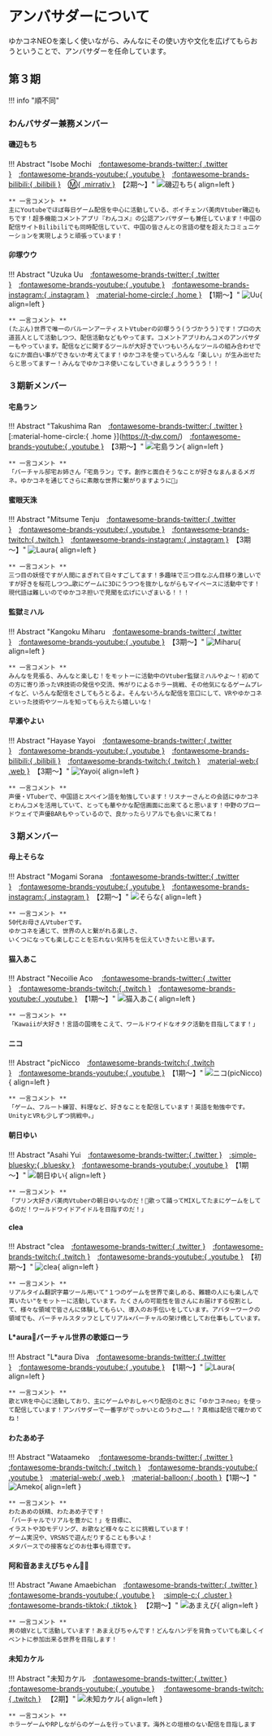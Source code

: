 # アンバサダーについて

ゆかコネNEOを楽しく使いながら、みんなにその使い方や文化を広げてもらおうということで、アンバサダーを任命しています。

## 第３期

!!! info "順不同"

### わんバサダー兼務メンバー

#### 磯辺もち

!!! Abstract "Isobe Mochi　[:fontawesome-brands-twitter:{ .twitter }](https://twitter.com/IsobeMochi_V)　[:fontawesome-brands-youtube:{ .youtube }](https://www.youtube.com/@isobemochi)　[:fontawesome-brands-bilibili:{ .bilibili }](https://live.bilibili.com/23727754)　[:m:{ .mirrativ }](https://www.mirrativ.com/user/125307162)　【2期～】"
    ![磯辺もち](images/isobemochi.png){ align=left }

    ** 一言コメント **   
    主にYoutubeでほぼ毎日ゲーム配信を中心に活動している、ボイチェンバ美肉Vtuber磯辺もちです！超多機能コメントアプリ『わんコメ』の公認アンバサダーも兼任しています！中国の配信サイトBilibiliでも同時配信していて、中国の皆さんとの言語の壁を超えたコミュニケーションを実現しようと頑張っています！

#### 卯塚ウウ

!!! Abstract "Uzuka Uu　[:fontawesome-brands-twitter:{ .twitter }](https://twitter.com/uu_uzuka)　[:fontawesome-brands-youtube:{ .youtube }](https://youtube.com/uooch/)　[:fontawesome-brands-instagram:{ .instagram }](https://www.instagram.com/uoo2525/)　[:material-home-circle:{ .home }](https://uoochan.info/)　【1期～】"
    ![Uu](images/uu_2.png){ align=left }

    ** 一言コメント **    
    (たぶん)世界で唯一のバルーンアーティストVtuberの卯塚うう(うづかうう)です！プロの大道芸人として活動しつつ、配信活動などもやってます。コメントアプリわんコメのアンバサダーもやっています。配信などに関するツールが大好きでいつもいろんなツールの組み合わせでなにか面白い事ができないか考えてます！ゆかコネを使っていろんな「楽しい」が生み出せたらと思ってますー！みんなでゆかコネ使いこなしていきましょううううう！！

### ３期新メンバー

#### 宅島ラン

!!! Abstract "Takushima Ran　[:fontawesome-brands-twitter:{ .twitter }](https://twitter.com/takushima_)　[:material-home-circle:{ .home }](https://t-dw.com/)　[:fontawesome-brands-youtube:{ .youtube }](https://youtube.com/c/takushima_c)　【3期～】"
    ![宅島ラン](images/takushima.png){ align=left }

    ** 一言コメント **   
    「バーチャル邸宅お姉さん「宅島ラン」です。創作と面白そうなことが好きなまんまるメガネ。ゆかコネを通じてさらに素敵な世界に繋がりますように🌟」

#### 蜜眼天洙

!!! Abstract "Mitsume Tenju　[:fontawesome-brands-twitter:{ .twitter }](https://twitter.com/Mitume10_3_2_10)　[:fontawesome-brands-youtube:{ .youtube }](https://www.youtube.com/@tenju1010mitsume)　[:fontawesome-brands-twitch:{ .twitch }](https://www.twitch.tv/tenju1010mitsume)　[:fontawesome-brands-instagram:{ .instagram }](https://www.instagram.com/mitsume1010/)　【3期～】"
    ![Laura](images/mitsume.jpg){ align=left }

    ** 一言コメント **    
    三つ目の妖怪ですが人間にまぎれて日々すごしてます！多趣味で三つ目なぶん目移り激しいですが好きを桜花しつつ…歌にゲームに3Dにうつつを抜かしながらもマイペースに活動中です！現代語は難しいのでゆかコネ担いで見聞を広げにいざまいる！！！

#### 監獄ミハル

!!! Abstract "Kangoku Miharu　[:fontawesome-brands-twitter:{ .twitter }](https://twitter.com/kangoku_miharu)　[:fontawesome-brands-youtube:{ .youtube }](https://www.youtube.com/@kangoku_miharu)　【3期～】"
    ![Miharu](images/Miharu.png){ align=left }

    ** 一言コメント **    
    みんなを見張る、みんなと楽しむ！をモットーに活動中のVtuber監獄ミハルやよ～！初めての方に寄り添ったVR技術の発信や交流、怖がりによるホラー挑戦、その他気になるゲームプレイなど、いろんな配信をさしてもろとるよ。そんないろんな配信を窓口にして、VRやゆかコネといった技術やツールを知ってもらえたら嬉しいな！

#### 早瀬やよい

!!! Abstract "Hayase Yayoi　[:fontawesome-brands-twitter:{ .twitter }](http://twitter.com/hayaseyayoi)　[:fontawesome-brands-youtube:{ .youtube }](https://www.youtube.com/c/841ch)　[:fontawesome-brands-bilibili:{ .bilibili }](https://space.bilibili.com/436693674)　[:fontawesome-brands-twitch:{ .twitch }](https://www.twitch.tv/hayaseyayoi)　[:material-web:{ .web }](https://lit.link/hayaseyayoi)　【3期～】"
    ![Yayoi](images/yayoi.png){ align=left }

    ** 一言コメント **    
    声優・VTuberで、中国語とスペイン語を勉強しています！リスナーさんとの会話にゆかコネとわんコメを活用していて、とっても華やかな配信画面に出来てると思います！中野のブロードウェイで声優BARもやっているので、良かったらリアルでも会いに来てね！

### ３期メンバー

#### 母上そらな

!!! Abstract "Mogami Sorana　[:fontawesome-brands-twitter:{ .twitter }](https://twitter.com/SoranaVtuber)　[:fontawesome-brands-youtube:{ .youtube }](https://www.youtube.com/channel/UCy1ywl5BOR-Oh_kz9dN4-eg)　[:fontawesome-brands-instagram:{ .instagram }](https://www.instagram.com/sorana.the.mom/?hl=ja)　【2期～】"
    ![そらな](images/sorana.png){ align=left }

    ** 一言コメント **   
    50代お母さんVtuberです。
    ゆかコネを通じて、世界の人と繋がれる楽しさ、
    いくつになっても楽しむことを忘れない気持ちを伝えていきたいと思います。

#### 猫入あこ

!!! Abstract "Necoilie Aco　 [:fontawesome-brands-twitter:{ .twitter }](https://twitter.com/Aco_Necoilie)　[:fontawesome-brands-twitch:{ .twitch }](https://www.twitch.tv/aco_necoilie)　[:fontawesome-brands-youtube:{ .youtube }](https://www.youtube.com/@necoaco_chan)　【1期～】"
    ![猫入あこ](images/aco.png){ align=left }

    ** 一言コメント **    
    「Kawaiiが大好き！言語の国境をこえて、ワールドワイドなオタク活動を目指してます！」

#### ニコ

!!! Abstract "picNicco　[:fontawesome-brands-twitch:{ .twitch }](https://twitch.tv/picnicco)　[:fontawesome-brands-youtube:{ .youtube }](https://www.youtube.com/@picniccochannel5834)　【1期～】"
    ![ニコ(picNicco)](images/nicco.png){ align=left }

    ** 一言コメント **    
    「ゲーム、フルート練習、料理など、好きなことを配信しています！英語を勉強中です。UnityとVRも少しずつ挑戦中。」

#### 朝日ゆい

!!! Abstract "Asahi Yui　[:fontawesome-brands-twitter:{ .twitter }](https://twitter.com/asahi___yui)　[:simple-bluesky:{ .bluesky }](https://bsky.app/profile/yuiasahi.bsky.social)　[:fontawesome-brands-youtube:{ .youtube }](https://www.youtube.com/@YuiAsahiChannel)　【1期～】"
    ![朝日ゆい](images/yui.png){ align=left }

    ** 一言コメント **   
    「プリン大好きバ美肉Vtuberの朝日ゆいなのだ！🍮歌って踊ってMIXしてたまにゲームをしてるのだ！ワールドワイドアイドルを目指すのだ！」

#### clea

!!! Abstract "clea　[:fontawesome-brands-twitter:{ .twitter }](https://twitter.com/clea_vtuber)　[:fontawesome-brands-twitch:{ .twitch }](https://www.twitch.tv/clea_channel)　[:fontawesome-brands-youtube:{ .youtube }](https://www.youtube.com/channel/UCP-hBqu7wYKOzAAv_WrZ5wQ)　【初期～】"
    ![clea](images/clea.png){ align=left }

    ** 一言コメント **        
    リアルタイム翻訳字幕ツール用いて"１つのゲームを世界で楽しめる、難聴の人にも楽しんで貰いたい"をモットーに活動しています。たくさんの可能性を皆さんにお届けする役割として、様々な領域で皆さんに体験してもらい、導入のお手伝いをしています。アバターワークの領域でも、バーチャルスタッフとしてリアル×バーチャルの架け橋としてお仕事もしています。

#### L*aura💫バーチャル世界の歌姫ローラ

!!! Abstract "L*aura Diva　[:fontawesome-brands-twitter:{ .twitter }](https://twitter.com/Laura_Diva_VR)　[:fontawesome-brands-youtube:{ .youtube }](https://www.youtube.com/c/LauraDivaVR)　【1期～】"
    ![Laura](images/Laura.png){ align=left }

    ** 一言コメント **    
    歌とVRを中心に活動しており、主にゲームやおしゃべり配信のときに「ゆかコネneo」を使って配信しています！アンバサダーで一番字がでっかいとのうわさ……！？真相は配信で確かめてね！

#### わたあめ子

!!! Abstract "Wataameko　 [:fontawesome-brands-twitter:{ .twitter }](https://twitter.com/wata_ame_ko) 　[:fontawesome-brands-twitch:{ .twitch }](https://www.twitch.tv/wataameko)　[:fontawesome-brands-youtube:{ .youtube }](https://www.youtube.com/c/wataamekoch)　[:material-web:{ .web }](https://wataameko.com/ )　[:material-balloon:{ .booth }](https://wataameko.booth.pm/)【1期～】"
    ![Ameko](images/ameko.png){ align=left }

    ** 一言コメント **    
    わたあめの妖精、わたあめ子です！
    「バーチャルでリアルを豊かに！」を目標に、
    イラストや3Dモデリング、お歌など様々なことに挑戦しています！
    ゲーム実況や、VRSNSで遊んだりすることも多いよ！
    メタバースでの接客などのお仕事も得意です。

#### 阿和音あまえびちゃん🦐💚

!!! Abstract "Awane Amaebichan　[:fontawesome-brands-twitter:{ .twitter }]( https://x.com/awane_philo)       　 [:fontawesome-brands-youtube:{ .youtube }](http://youtube.com/@Awane_Philo) 　[:simple-c:{ .cluster }](https://cluster.mu/u/Awane_Philo) 　[:fontawesome-brands-tiktok:{ .tiktok }](https://www.tiktok.com/@awane_philo) 　【2期～】"
    ![あまえび](images/amaebichan.jpg){ align=left }

    ** 一言コメント **   
    男の娘Vとして活動しています！あまえびちゃんです！どんなハンデを背負っていても楽しくイベントに参加出来る世界を目指します！

#### 未知カケル

!!! Abstract "未知カケル　[:fontawesome-brands-twitter:{ .twitter }](https://twitter.com/michikakeruch)       　 [:fontawesome-brands-youtube:{ .youtube }](https://www.youtube.com/@michikakeru) 　[:fontawesome-brands-twitch:{ .twitch }](https://www.twitch.tv/michi_kakeru) 　【2期】"
    ![未知カケル](images/kakeru2.png){ align=left }

    ** 一言コメント **   
    ホラーゲームやRPしながらのゲームを行っています。海外との垣根のない配信を目指します
